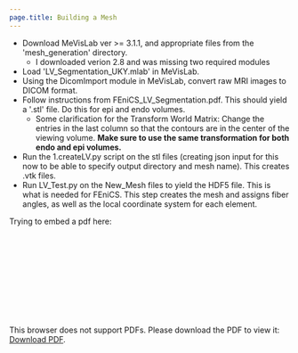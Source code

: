 ```yaml
---
page.title: Building a Mesh
---
```


* Download MeVisLab ver >= 3.1.1, and appropriate files from the 'mesh_generation' directory.
  * I downloaded verion 2.8 and was missing two required modules
* Load 'LV_Segmentation_UKY.mlab' in MeVisLab.
* Using the DicomImport module in MeVisLab, convert raw MRI images to DICOM format.
* Follow instructions from FEniCS_LV_Segmentation.pdf. This should yield a '.stl' file. Do this for epi and endo volumes.
    * Some clarification for the Transform World Matrix: Change the entries in the last column so that the contours are in the center of the viewing volume. **Make sure to use the same transformation for both endo and epi volumes.**  
* Run the 1.createLV.py script on the stl files (creating json input for this now to be able to specify output directory and mesh name). This creates .vtk files.
* Run LV_Test.py on the New_Mesh files to yield the HDF5 file. This is what is needed for FEniCS. This step creates the mesh and assigns fiber angles, as well as the local coordinate system for each element.

Trying to embed a pdf here:  

<object data="https://github.com/mmoth-kurtis/MMotH-Fenics-UK/blob/master/mesh_generation/FEniCS_LV_segmentation.pdf" type="application/pdf" width="700px" height="700px">
    <embed src="https://github.com/mmoth-kurtis/MMotH-Fenics-UK/blob/master/mesh_generation/FEniCS_LV_segmentation.pdf">
        <p>This browser does not support PDFs. Please download the PDF to view it: <a href="https://github.com/mmoth-kurtis/MMotH-Fenics-UK/tree/master/mesh_generation/FEniCS_LV_segmentation.pdf">Download PDF</a>.</p>
    </embed>
</object>
